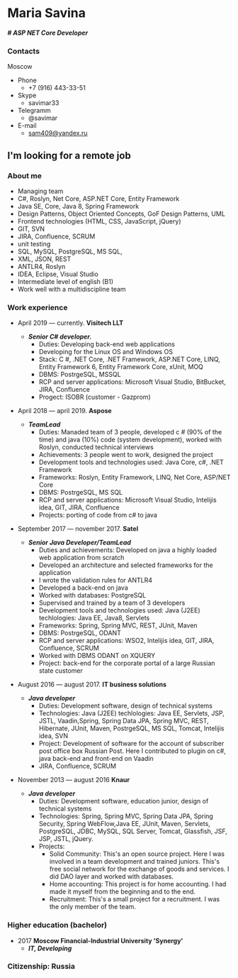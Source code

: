 **Maria Savina**
===========
***# ASP NET Core Developer***
### Contacts
Moscow
 - Phone
   - +7 (916) 443-33-51
 - Skype
   - savimar33
 - Telegramm 
    - @savimar
  - E-mail
    - sam409@yandex.ru

##  I'm looking for a remote job

### About me
- Managing team
- C#, Roslyn, Net Core, ASP.NET Core, Entity Framework
- Java SE, Core, Java 8, Spring Framework
- Design Patterns, Object Oriented Concepts, GoF Design Patterns, UML
- Frontend technologies (HTML, CSS, JavaScript, jQuery)
- GIT, SVN
- JIRA, Confluence, SCRUM
- unit testing
- SQL, MySQL, PostgreSQL, MS SQL,
- XML, JSON, REST
- ANTLR4, Roslyn
- IDEA, Eclipse, Visual Studio
- Intermediate level of english (B1)
- Work well with a multidiscipline team
### Work experience 

- April 2019 — currently. **Visitech LLT**
    - ***Senior C# developer.***
      - Duties: Developing back-end web applications
      - Developing for the Linux OS and Windows OS
      - Stack: C #, .NET Core, .NET Framework, ASP.NET Core, LINQ, Entity Framework 6, Entity Framework Core, xUnit, MOQ
      - DBMS: PostrgeSQL, MSSQL
      - RCP and server applications: Microsoft Visual Studio, BitBucket, JIRA, Confluence
      - Progect: ISOBR (customer - Gazprom)
      
- April 2018 — april 2019. **Aspose**
    - ***TeamLead***
      -  Duties: Manaded team of 3 people, developed c # (90% of the time) and java (10%) code (system development), worked with Roslyn, conducted technical interviews
      - Achievements: 3 people went to work, designed the project
      - Development tools and technologies used: Java Core, c#, .NET Framework
      - Frameworks: Roslyn, Entity Framework, LINQ, Net Core, ASP/NET Core
      - DBMS: PostrgeSQL, MS SQL
      - RCP and server applications: Microsoft Visual Studio, Intelijis idea, GIT, JIRA, Confluence
      - Projects: porting of code from c# to java
    
- September 2017 — november 2017. **Satel**
    - ***Senior Java Developer/TeamLead***
        - Duties and achievements: Developed on java a highly loaded web application from scratch
        - Developed an architecture and selected frameworks for the application
        - I wrote the validation rules for ANTLR4
        - Developed a back-end on java
        - Worked with databases: PostgreSQL
        - Supervised and trained by a team of 3 developers
        - Development tools and technologies used: Java (J2EE) techlologies: Java EE, Java8, Servlets
        - Frameworks: Spring, Spring MVC, REST, JUnit, Maven
        - DBMS: PostrgeSQL, ODANT
        - RCP and server applications: WSO2, Intelijis idea, GIT, JIRA, Confluence, SCRUM
        - Worked with DBMS ODANT on XQUERY
        - Project: back-end for the corporate portal of a large Russian state customer
          
    
 - August 2016 — august 2017. **IT business solutions**
     - ***Java developer***
        - Duties: Development software, design of technical systems
        - Technologies: Java (J2EE) techlologies: Java EE, Servlets, JSP, JSTL, Vaadin,Spring, Spring Data JPA, Spring MVC, REST, Hibernate, JUnit, Maven, PostrgeSQL, MS SQL, Tomcat, Intelijis idea, SVN
        - Project: Development of software for the account of subscriber post office box Russian Post. Here I contributed to plugin on c#, java back-end and front-end on Vaadin
        - JIRA, Confluence, SCRUM
  - November 2013 — august 2016  **Knaur**        
    - ***Java developer***
        - Duties: Development software, education junior, design of technical systems
        - Technologies: Spring, Spring MVC, Spring Data JPA, Spring Security, Spring WebFlow,Java EE, JUnit, Maven, Servlets, PostgreSQL, JDBC, MySQL, SQL Server, Tomcat, Glassfish, JSF, JSP, JSTL, jQuery.
        - Projects:
          - Solid Community: This's an open source project. Here I was involved in a team development and trained juniors. This's free social network for the exchange of goods and services. I did DAO layer and worked with databases.
          - Home accounting: This project is for home accounting. I had made it myself from the beginning and to the end.
          - Recruitment: This's a small project for a recruitment. I was the only member of the team.
          
### Higher education (bachelor)
 - 2017 **Moscow Financial-Industrial University 'Synergy'**
   - ***IT, Developing***
### Citizenship: Russia
